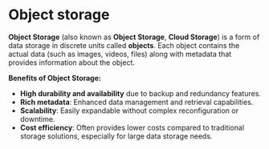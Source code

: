 # Object storage

**Object Storage** (also known as **Object Storage**, **Cloud Storage**) is a form of data storage in discrete units called **objects**. Each object contains the actual data (such as images, videos, files) along with metadata that provides information about the object.

**Benefits of Object Storage:**

* **High durability and availability** due to backup and redundancy features.
* **Rich metadata**: Enhanced data management and retrieval capabilities.
* **Scalability**: Easily expandable without complex reconfiguration or downtime.
* **Cost efficiency**: Often provides lower costs compared to traditional storage solutions, especially for large data storage needs.
